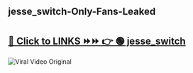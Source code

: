 
 ## jesse_switch-Only-Fans-Leaked

# <h2><a href="https://clipsfans.com/jesse_switch&ref=git">🔗 Click to LINKS ⏩⏩ 👉 🟢 jesse_switch </a></h2>

<a href="https://clipsfans.com/jesse_switch&ref=git" rel="nofollow" data-target="animated-image.originalLink"><img src="https://i.ibb.co.com/xMMVF88/686577567.gif" alt="Viral Video Original" style="max-width: 100%; display: inline-block;" data-target="animated-image.originalImage"></a>
